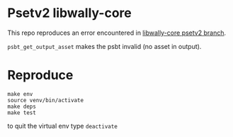 # Psetv2 libwally-core

This repo reproduces an error encountered in [libwally-core psetv2 branch](https://github.com/ElementsProject/libwally-core/tree/psbt_v2_merge).

`psbt_get_output_asset` makes the psbt invalid (no asset in output).

# Reproduce

```
make env
source venv/bin/activate
make deps
make test
```

to quit the virtual env type `deactivate`
